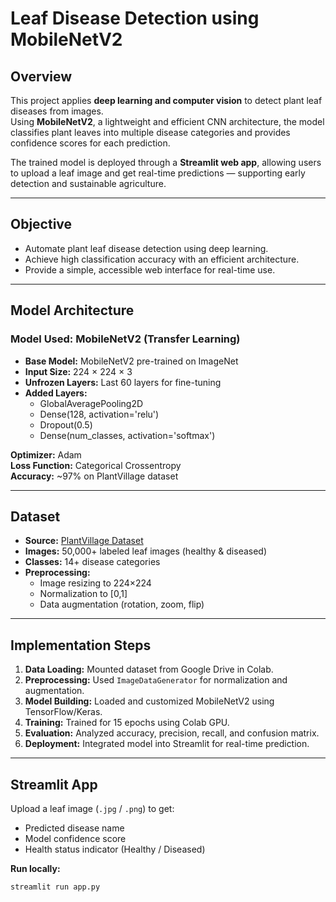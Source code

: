 # Leaf Disease Detection using MobileNetV2  

## Overview  
This project applies **deep learning and computer vision** to detect plant leaf diseases from images.  
Using **MobileNetV2**, a lightweight and efficient CNN architecture, the model classifies plant leaves into multiple disease categories and provides confidence scores for each prediction.  

The trained model is deployed through a **Streamlit web app**, allowing users to upload a leaf image and get real-time predictions — supporting early detection and sustainable agriculture.  

---

##  Objective  
- Automate plant leaf disease detection using deep learning.  
- Achieve high classification accuracy with an efficient architecture.  
- Provide a simple, accessible web interface for real-time use.  

---

##  Model Architecture  

### Model Used: **MobileNetV2 (Transfer Learning)**  
- **Base Model:** MobileNetV2 pre-trained on ImageNet  
- **Input Size:** 224 × 224 × 3  
- **Unfrozen Layers:** Last 60 layers for fine-tuning  
- **Added Layers:**  
  - GlobalAveragePooling2D  
  - Dense(128, activation='relu')  
  - Dropout(0.5)  
  - Dense(num_classes, activation='softmax')  

**Optimizer:** Adam  
**Loss Function:** Categorical Crossentropy  
**Accuracy:** ~97% on PlantVillage dataset  

---

##  Dataset  
- **Source:** [PlantVillage Dataset](https://www.kaggle.com/datasets/emmarex/plantdisease)  
- **Images:** 50,000+ labeled leaf images (healthy & diseased)  
- **Classes:** 14+ disease categories  
- **Preprocessing:**  
  - Image resizing to 224×224  
  - Normalization to [0,1]  
  - Data augmentation (rotation, zoom, flip)  

---

##  Implementation Steps  
1. **Data Loading:** Mounted dataset from Google Drive in Colab.  
2. **Preprocessing:** Used `ImageDataGenerator` for normalization and augmentation.  
3. **Model Building:** Loaded and customized MobileNetV2 using TensorFlow/Keras.  
4. **Training:** Trained for 15 epochs using Colab GPU.  
5. **Evaluation:** Analyzed accuracy, precision, recall, and confusion matrix.  
6. **Deployment:** Integrated model into Streamlit for real-time prediction.  

---

## Streamlit App  
Upload a leaf image (`.jpg` / `.png`) to get:  
- Predicted disease name   
- Model confidence score  
- Health status indicator (Healthy / Diseased)  

**Run locally:**
```bash
streamlit run app.py
